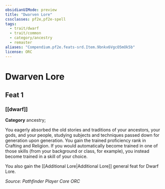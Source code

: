 ```yaml
---
obsidianUIMode: preview
title: "Dwarven Lore"
cssclasses: pf2e,pf2e-spell
tags:
  - trait/dwarf
  - trait/common
  - category/ancestry
  - remaster
aliases: "Compendium.pf2e.feats-srd.Item.9bnkx6VgcO5mOk5b"
license: ORC
---
```

# Dwarven Lore
## Feat 1
### [[dwarf]]

**Category** ancestry; 




You eagerly absorbed the old stories and traditions of your ancestors, your gods, and your people, studying subjects and techniques passed down for generation upon generation. You gain the trained proficiency rank in Crafting and Religion. If you would automatically become trained in one of those skills (from your background or class, for example), you instead become trained in a skill of your choice.

You also gain the [[Additional Lore|Additional Lore]] general feat for Dwarf Lore.

*Source: Pathfinder Player Core*
*ORC*